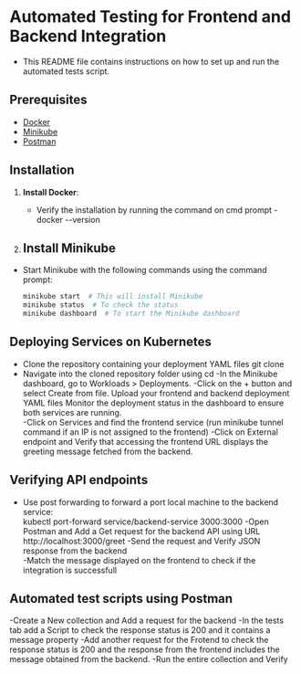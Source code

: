 # Automated Testing for Frontend and Backend Integration
- This README file contains instructions on how to set up and run the automated tests script.

## Prerequisites
- [Docker](https://docs.docker.com/get-docker/)
- [Minikube](https://minikube.sigs.k8s.io/docs/start/)
- [Postman](https://www.postman.com/downloads/)

## Installation
1. **Install Docker**:
   - Verify the installation by running the command on cmd prompt
     -docker --version
     
2. ## Install Minikube

- Start Minikube with the following commands using the command prompt:

  ```bash
  minikube start  # This will install Minikube
  minikube status  # To check the status
  minikube dashboard  # To start the Minikube dashboard

## Deploying Services on Kubernetes
- Clone the repository containing your deployment YAML files
  git clone <repository-link>
- Navigate into the cloned repository folder using
  cd <repository-folder>
-In the Minikube dashboard, go to Workloads > Deployments.
-Click on the + button and select Create from file. Upload your frontend and backend deployment YAML files Monitor the deployment status in the dashboard to ensure both services are running.    
-Click on Services and find the frontend service (run minikube tunnel command if an IP is not assigned to the frontend)
-Click on External endpoint and Verify that accessing the frontend URL displays the greeting message fetched from the backend. 

## Verifying API endpoints
- Use post forwarding to forward a port local machine to the backend service:                                           
  kubectl port-forward service/backend-service 3000:3000
-Open Postman and Add a Get request for the backend API using URL http://localhost:3000/greet
-Send the request and Verify JSON response from the backend                                                   
-Match the message displayed on the frontend to check if the integration is successfull     
                                                  
## Automated test scripts using Postman
-Create a New collection and Add a request for the backend
-In the tests tab add a Script to check the response status is 200 and it contains a message property
-Add another request for the Frotend to check the response status is 200 and the response from the frontend includes the message obtained from the backend.
-Run the entire collection and Verify                                                  
